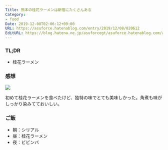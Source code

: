 ```yaml
---
Title: 熊本の桂花ラーメンは新宿にたくさんある
Category:
- food
Date: 2019-12-08T02:06:12+09:00
URL: https://asuforce.hatenablog.com/entry/2019/12/08/020612
EditURL: https://blog.hatena.ne.jp/asuforcegt/asuforce.hatenablog.com/atom/entry/26006613478245641
---
```


### TL;DR

- 桂花ラーメン

###  感想

<span itemtype="http://schema.org/Photograph" itemscope="itemscope"><img class="magnifiable" src="https://cdn-ak.f.st-hatena.com/images/fotolife/a/asuforcegt/20200807/20200807141546.jpg" itemprop="image"></span>

初めて桂花ラーメンを食べたけど、独特の味でとても美味しかった。角煮も味がしっかり染みてておいしい。

### ご飯

- 朝：シリアル
- 昼：桂花ラーメン
- 夜：ビビンバ
